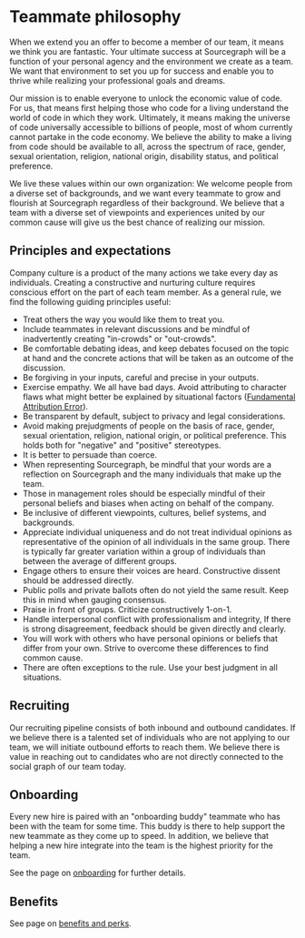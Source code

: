 # Teammate philosophy

When we extend you an offer to become a member of our team, it means we think you are fantastic. Your ultimate success at Sourcegraph will be a function of your personal agency and the environment we create as a team. We want that environment to set you up for success and enable you to thrive while realizing your professional goals and dreams.

Our mission is to enable everyone to unlock the economic value of code. For us, that means first helping those who code for a living understand the world of code in which they work. Ultimately, it means making the universe of code universally accessible to billions of people, most of whom currently cannot partake in the code economy. We believe the ability to make a living from code should be available to all, across the spectrum of race, gender, sexual orientation, religion, national origin, disability status, and political preference.

We live these values within our own organization: We welcome people from a diverse set of backgrounds, and we want every teammate to grow and flourish at Sourcegraph regardless of their background. We believe that a team with a diverse set of viewpoints and experiences united by our common cause will give us the best chance of realizing our mission.

## Principles and expectations

Company culture is a product of the many actions we take every day as individuals. Creating a constructive and nurturing culture requires conscious effort on the part of each team member. As a general rule, we find the following guiding principles useful:

* Treat others the way you would like them to treat you.
* Include teammates in relevant discussions and be mindful of inadvertently creating "in-crowds" or "out-crowds".
* Be comfortable debating ideas, and keep debates focused on the topic at hand and the concrete actions that will be taken as an outcome of the discussion.
* Be forgiving in your inputs, careful and precise in your outputs.
* Exercise empathy. We all have bad days. Avoid attributing to character flaws what might better be explained by situational factors ([Fundamental Attribution Error](https://en.wikipedia.org/wiki/Fundamental_attribution_error)).
* Be transparent by default, subject to privacy and legal considerations.
* Avoid making prejudgments of people on the basis of race, gender, sexual orientation, religion, national origin, or political preference. This holds both for "negative" and "positive" stereotypes.
* It is better to persuade than coerce.
* When representing Sourcegraph, be mindful that your words are a reflection on Sourcegraph and the many individuals that make up the team.
* Those in management roles should be especially mindful of their personal beliefs and biases when acting on behalf of the company.
* Be inclusive of different viewpoints, cultures, belief systems, and backgrounds.
* Appreciate individual uniqueness and do not treat individual opinions as representative of the opinion of all individuals in the same group. There is typically far greater variation within a group of individuals than between the average of different groups.
* Engage others to ensure their voices are heard. Constructive dissent should be addressed directly.
* Public polls and private ballots often do not yield the same result. Keep this in mind when gauging consensus.
* Praise in front of groups. Criticize constructively 1-on-1.
* Handle interpersonal conflict with professionalism and integrity, If there is strong disagreement, feedback should be given directly and clearly.
* You will work with others who have personal opinions or beliefs that differ from your own. Strive to overcome these differences to find common cause.
* There are often exceptions to the rule. Use your best judgment in all situations.

## Recruiting

Our recruiting pipeline consists of both inbound and outbound candidates. If we believe there is a talented set of individuals who are not applying to our team, we will initiate outbound efforts to reach them. We believe there is value in reaching out to candidates who are not directly connected to the social graph of our team today.

## Onboarding

Every new hire is paired with an "onboarding buddy" teammate who has been with the team for some time. This buddy is there to help support the new teammate as they come up to speed. In addition, we believe that helping a new hire integrate into the team is the highest priority for the team.

See the page on [onboarding](onboarding.md) for further details.

## Benefits

See page on [benefits and perks](benefits-and-perks.md).
